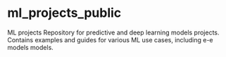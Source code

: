 # ml_projects_public
 ML projects Repository for predictive and deep learning models projects. Contains examples and guides for various ML use cases, including e-e models models.
